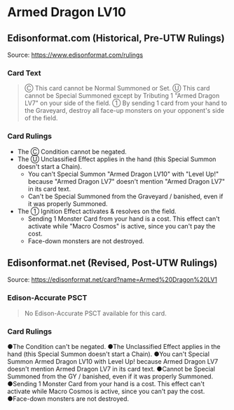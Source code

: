 # Armed Dragon LV10

## Edisonformat.com (Historical, Pre-UTW Rulings)

Source: https://www.edisonformat.com/rulings

### Card Text

> Ⓒ This card cannot be Normal Summoned or Set. Ⓤ This card cannot be Special Summoned except by Tributing 1 "Armed Dragon LV7" on your side of the field. ① By sending 1 card from your hand to the Graveyard, destroy all face-up monsters on your opponent's side of the field.

### Card Rulings

*   The Ⓒ Condition cannot be negated.
*   The Ⓤ Unclassified Effect applies in the hand (this Special Summon doesn't start a Chain).
    *   You can't Special Summon "Armed Dragon LV10" with "Level Up!" because "Armed Dragon LV7" doesn't mention "Armed Dragon LV7" in its card text.
    *   Can't be Special Summoned from the Graveyard / banished, even if it was properly Summoned.
*   The ① Ignition Effect activates & resolves on the field.
    *   Sending 1 Monster Card from your hand is a cost. This effect can't activate while "Macro Cosmos" is active, since you can't pay the cost.
    *   Face-down monsters are not destroyed.

## Edisonformat.net (Revised, Post-UTW Rulings)

Source: https://edisonformat.net/card?name=Armed%20Dragon%20LV1

### Edison-Accurate PSCT

> No Edison-Accurate PSCT available for this card.

### Card Rulings

●The Condition can't be negated.
●The Unclassified Effect applies in the hand (this Special Summon doesn't start a Chain).
●You can't Special Summon Armed Dragon LV10 with Level Up! because Armed Dragon LV7 doesn't mention Armed Dragon LV7 in its card text.
●Cannot be Special Summoned from the GY / banished, even if it was properly Summoned.
●Sending 1 Monster Card from your hand is a cost. This effect can't activate while Macro Cosmos is active, since you can't pay the cost.
●Face-down monsters are not destroyed.
            
